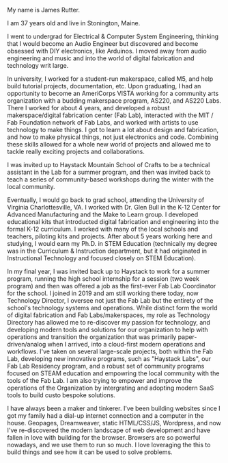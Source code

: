 My name is James Rutter. 

I am 37 years old and live in Stonington, Maine. 

I went to undergrad for Electrical & Computer System Engineering, thinking that I would become an Audio Engineer but discovered and become obsessed with DIY electronics, like Arduinos. I moved away from audio engineering and music and into the world of digital fabrication and technology writ large. 

In university, I worked for a student-run makerspace, called M5, and help build tutorial projects, documentation, etc. Upon graduating, I had an opportunity to become an AmeriCorps VISTA working for a community arts organization with a budding makerspace program, AS220, and AS220 Labs. There I worked for about 4 years, and developed a robust makerspace/digital fabrication center (Fab Lab), interacted with the MIT / Fab Foundation network of Fab Labs, and worked with artists to use technology to make things. I got to learn a lot about design and fabrication, and how to make physical things, not just electronics and code. Combining these skills allowed for a whole new world of projects and allowed me to tackle really exciting projects and collaborations. 

I was invited up to Haystack Mountain School of Crafts to be a technical assistant in the Lab for a summer program, and then was invited back to teach a series of community-based workshops during the winter with the local community. 

Eventually, I would go back to grad school, attending the University of Virginia Charlottesville, VA. I worked with Dr. Glen Bull in the K-12 Center for Advanced Manufacturing and the Make to Learn group. I developed educational kits that introducted digital fabrication and engineering into the formal K-12 curriculum. I worked with many of the local schools and teachers, piloting kits and projects. After about 5 years working here and studying, I would earn my Ph.D. in STEM Education (technically my degree was in the Curriculum & Instruction department, but it had originated in Instructional Technology and focused closely on STEM Education). 

In my final year, I was invited back up to Haystack to work for a summer program, running the high school internship for a session (two week program) and then was offered a job as the first-ever Fab Lab Coordinator for the school. I joined in 2019 and am still working there today, now Technology Director, I oversee not just the Fab Lab but the entirety of the school's technology systems and operations. While distinct form the world of digital fabrication and Fab Labs/makerspaces, my role as Technology Directory has allowed me to re-discover my passion for technology, and developing modern tools and solutions for our organization to help with operations and transition the organization that was primarily paper-driven/analog when I arrived, into a cloud-first modern operations and workflows. I've taken on several large-scale projects, both within the Fab Lab, developing new innovative programs, such as "Haystack Labs", our Fab Lab Residency program, and a robust set of community programs focused on STEAM education and empowring the local community with the tools of the Fab Lab. I am also trying to empower and improve the operations of the Organization by intergrating and adopting modern SaaS tools to build custo bespoke solutions. 

I have always been a maker and tinkerer. I've been building websites since I got my family had a dial-up internet connection and a computer in the house. Geopages, Dreamweaver, static HTML/CSS/JS, Wordpress, and now I've re-discovered the modern landscape of web development and have fallen in love with building for the browser. Browsers are so powerful nowadays, and we use them to run so much. I love loveraging the this to build things and see how it can be used to solve problems. 